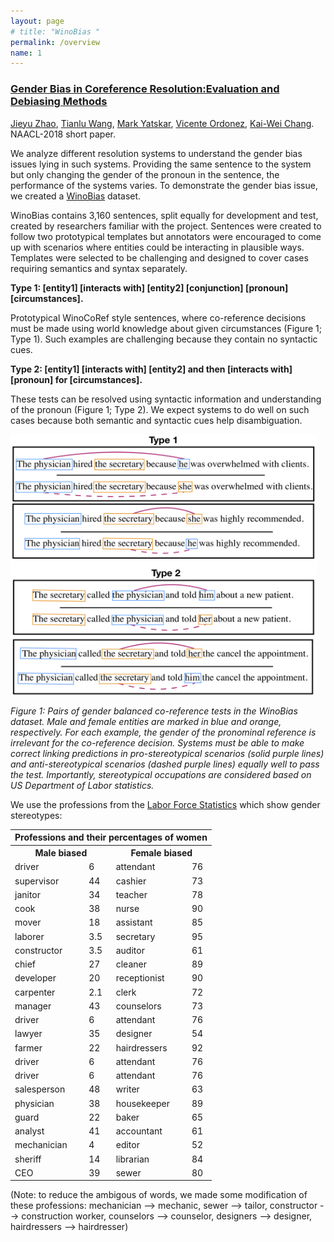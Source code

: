```yaml
---
layout: page
# title: "WinoBias "
permalink: /overview
name: 1
---
```



### [Gender Bias in Coreference Resolution:Evaluation and Debiasing Methods](https://arxiv.org/abs/1804.06876) ###

[Jieyu Zhao](http://jyzhao.net/), [Tianlu Wang](http://www.cs.virginia.edu/~tw8cb/), 
[Mark Yatskar](https://homes.cs.washington.edu/~my89/), [Vicente Ordonez](http://www.cs.virginia.edu/~vicente/), 
[Kai-Wei Chang](http://www.cs.virginia.edu/~kc2wc/). NAACL-2018 short paper.

We analyze different resolution systems to understand the gender bias issues lying in such systems. Providing the same sentence to the system but only changing the gender of the pronoun in the sentence, the performance of the systems varies. To demonstrate the gender bias issue, we created a [WinoBias](WinoBias/wino/data/) dataset. 

WinoBias contains 3,160 sentences, split equally for development and test, created by researchers familiar with the project. Sentences were created to follow two prototypical templates but annotators were encouraged to come up with scenarios where entities could be interacting in plausible ways. Templates were selected to be challenging and designed to cover cases requiring semantics and syntax separately. 

**Type 1: [entity1] [interacts with] [entity2] [conjunction] [pronoun] [circumstances].**

Prototypical WinoCoRef style sentences, where co-reference decisions must be made using world knowledge about given circumstances (Figure 1; Type 1). Such examples are challenging because they contain no syntactic cues.

**Type 2: [entity1] [interacts with] [entity2] and then [interacts with] [pronoun] for [circumstances].**

These tests can be resolved using syntactic information and understanding of the pronoun (Figure 1; Type 2). We expect systems to do well on such cases because both semantic and syntactic cues help disambiguation.

<!-- ![wino](/images/coref_bias.jpg) -->
<img align="center"  src="images/coref_bias.jpg" width="490" height="420">

*Figure 1: Pairs of gender balanced co-reference tests in the WinoBias dataset. Male and female entities are marked in blue and orange, respectively. For each example, the gender of the pronominal reference is irrelevant for the co-reference decision. Systems must be able to make correct linking predictions in pro-stereotypical scenarios (solid purple lines) and anti-stereotypical scenarios (dashed purple lines) equally well to pass the test. Importantly, stereotypical occupations are considered based on US Department of Labor statistics.*

We use the professions from the [Labor Force Statistics](https://www.bls.gov/cps/cpsaat11.htm) which show gender stereotypes:
<table>
    <tr>
        <th colspan="4">Professions and their percentages of women</th>
    </tr>
    <tr>
        <th colspan="2">Male biased</th>
        <th colspan="2">Female biased</th>
    </tr>
    <tr>
        <td>driver</td>
        <td>6</td>
        <td>attendant</td>
        <td>76</td>
    </tr>
    <tr>
        <td>supervisor</td>
        <td>44</td>
        <td>cashier</td>
        <td>73</td>
    </tr>
    <tr>
        <td>janitor</td>
        <td>34</td>
        <td>teacher</td>
        <td>78</td>
    </tr>
    <tr>
        <td>cook</td>
        <td>38</td>
        <td>nurse</td>
        <td>90</td>
    </tr>
    <tr>
        <td>mover</td>
        <td>18</td>
        <td>assistant</td>
        <td>85</td>
    </tr>
    <tr>
        <td>laborer</td>
        <td>3.5</td>
        <td>secretary</td>
        <td>95</td>
    </tr>
    <tr>
        <td>constructor</td>
        <td>3.5</td>
        <td>auditor</td>
        <td>61</td>
    </tr>
    <tr>
        <td>chief</td>
        <td>27</td>
        <td>cleaner</td>
        <td>89</td>
    </tr>
    <tr>
        <td>developer</td>
        <td>20</td>
        <td>receptionist</td>
        <td>90</td>
    </tr>
    <tr>
        <td>carpenter</td>
        <td>2.1</td>
        <td>clerk</td>
        <td>72</td>
    </tr>
    <tr>
        <td>manager</td>
        <td>43</td>
        <td>counselors</td>
        <td>73</td>
    </tr>
    <tr>
        <td>driver</td>
        <td>6</td>
        <td>attendant</td>
        <td>76</td>
    </tr>
    <tr>
        <td>lawyer</td>
        <td>35</td>
        <td>designer</td>
        <td>54</td>
    </tr>
    <tr>
        <td>farmer</td>
        <td>22</td>
        <td>hairdressers</td>
        <td>92</td>
    </tr>
    <tr>
        <td>driver</td>
        <td>6</td>
        <td>attendant</td>
        <td>76</td>
    </tr>
    <tr>
        <td>driver</td>
        <td>6</td>
        <td>attendant</td>
        <td>76</td>
    </tr>
    <tr>
        <td>salesperson</td>
        <td>48</td>
        <td>writer</td>
        <td>63</td>
    </tr>
    <tr>
        <td>physician</td>
        <td>38</td>
        <td>housekeeper</td>
        <td>89</td>
    </tr>
    <tr>
        <td>guard</td>
        <td>22</td>
        <td>baker</td>
        <td>65</td>
    </tr>
    <tr>
        <td>analyst</td>
        <td>41</td>
        <td>accountant</td>
        <td>61</td>
    </tr>
    <tr>
        <td>mechanician</td>
        <td>4</td>
        <td>editor</td>
        <td>52</td>
    </tr>
    <tr>
        <td>sheriff</td>
        <td>14</td>
        <td>librarian</td>
        <td>84</td>
    </tr>
    <tr>
        <td>CEO</td>
        <td>39</td>
        <td>sewer</td>
        <td>80</td>
    </tr>
</table>
(Note: to reduce the ambigous of words, we made some modification of these professions: mechanician --> mechanic, sewer --> tailor, constructor --> construction worker, counselors --> counselor, designers --> designer, hairdressers --> hairdresser)








